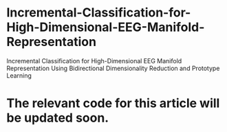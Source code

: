 # Incremental-Classification-for-High-Dimensional-EEG-Manifold-Representation
Incremental Classification for High-Dimensional EEG Manifold Representation Using Bidirectional Dimensionality Reduction and Prototype Learning
# The relevant code for this article will be updated soon.

